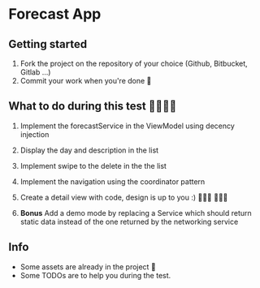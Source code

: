 # Forecast App

## Getting started

1. Fork the project on the repository of your choice (Github, Bitbucket, Gitlab ...)
2. Commit your work when you're done 🚀


## What to do during this test 📱👨🏼‍💻
1. Implement the forecastService in the ViewModel using decency injection
2. Display the day and description in the list
3. Implement swipe to the delete in the the list
4. Implement the navigation using the coordinator pattern
5. Create a detail view with code, design is up to you :) 👩🏽‍🎨 👨🏼‍🎨

6. **Bonus** Add a demo mode by replacing a Service which should return static data instead of the one returned by the networking service 


## Info
- Some assets are already in the project 📸
- Some TODOs are to help you during the test.
